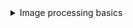 <details>
<summary>Image processing basics</summary>

## Image representation and formats:
Digital images can be represented in various formats, such as grayscale, RGB, and HSV. Grayscale images have a single channel representing the intensity of light, while RGB images have three channels (red, green, and blue) that combine to create a wide range of colors. HSV (hue, saturation, value) is another color space that separates color information (hue) from the intensity (value) and saturation, making it easier to work with in some applications.

## Image filtering:
Image filters are used to perform various operations, such as smoothing, sharpening, or removing noise. Common filters include:

- Gaussian filter: A low-pass filter that smooths the image by blurring it with a Gaussian function. It helps reduce noise and smoothen out textures.
- Median filter: A non-linear filter that replaces each pixel's value with the median value of the neighboring pixels. It's particularly effective in removing salt-and-pepper noise while preserving edges.
- Laplacian filter: A second-order derivative filter that highlights regions with rapid intensity changes, often used for edge detection or image sharpening.

## Edge detection:
Edges are significant local changes in pixel intensity and represent object boundaries. Common edge detection techniques include:

- Canny edge detector: A multi-stage edge detection algorithm that involves smoothing, calculating gradients, non-maximum suppression, and thresholding with hysteresis. It produces thin, well-connected edges.
- Sobel operator: A pair of 3x3 convolution kernels that approximate the gradient of the image intensity in the horizontal and vertical directions. The magnitude of the gradient helps identify the edges.
- Prewitt operator: Similar to the Sobel operator, but with slightly different convolution kernels.

## Image transformation:
Image transformations involve changing the spatial arrangement of pixels in an image. Common transformations include:

- Scaling: Changing the size of the image by increasing or decreasing the number of pixels. Interpolation techniques like nearest-neighbor, bilinear, and bicubic are used to estimate the values of new pixels.
- Rotation: Rotating the image around a specified point by a given angle. This operation requires resampling the image and can cause aliasing artifacts.
- Translation: Shifting the image by a certain amount in the x and y directions. This operation can be used for tasks like image alignment or registration. 
</details>
